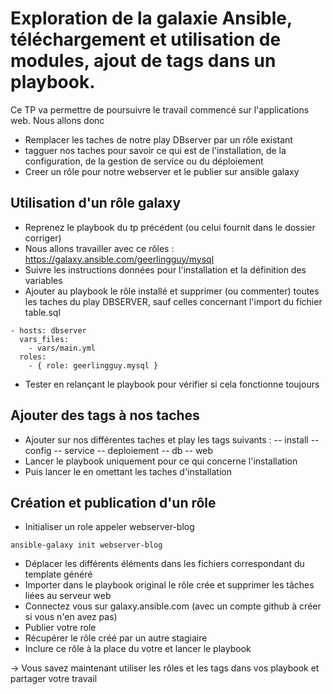 # Exploration de la galaxie Ansible, téléchargement et utilisation de modules, ajout de tags dans un playbook.

Ce TP va permettre de poursuivre le travail commencé sur l'applications web.
Nous allons donc  
- Remplacer les taches de notre play DBserver par un rôle existant
- tagguer nos taches pour savoir ce qui est de l'installation, de la configuration, de la gestion de service ou du déploiement
- Creer un rôle pour notre webserver et le publier sur ansible galaxy

## Utilisation d'un rôle galaxy
- Reprenez le playbook du tp précédent (ou celui fournit dans le dossier corriger)
- Nous allons travailler avec ce rôles :
https://galaxy.ansible.com/geerlingguy/mysql
- Suivre les instructions données pour l'installation et la définition des variables
- Ajouter au playbook le rôle installé et supprimer (ou commenter) toutes les taches du play DBSERVER, sauf celles concernant l'import du fichier table.sql
```
- hosts: dbserver
  vars_files:
    - vars/main.yml
  roles:
    - { role: geerlingguy.mysql }
```
- Tester en relançant le playbook pour vérifier si cela fonctionne toujours

## Ajouter des tags à nos taches
- Ajouter sur nos différentes taches et play les tags suivants :
-- install
-- config
-- service
-- deploiement
-- db
-- web
- Lancer le playbook uniquement pour ce qui concerne l'installation
- Puis lancer le en omettant les taches d'installation

## Création et publication d'un rôle
- Initialiser un role appeler webserver-blog
```
ansible-galaxy init webserver-blog 
```
- Déplacer les différents éléments dans les fichiers correspondant du template généré
- Importer dans le playbook original le rôle crée et supprimer les tâches liées au serveur web
- Connectez vous sur galaxy.ansible.com (avec un compte github à créer si vous n'en avez pas)
- Publier votre role
- Récupérer le rôle créé par un autre stagiaire
- Inclure ce rôle à la place du votre et lancer le playbook

-> Vous savez maintenant utiliser les rôles et les tags dans vos playbook et partager votre travail
